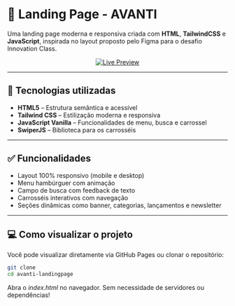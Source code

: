# 🌟 Landing Page - AVANTI

Uma landing page moderna e responsiva criada com **HTML**, **TailwindCSS** e **JavaScript**, inspirada no layout proposto pelo Figma para o desafio Innovation Class.

<p align="center">
  <a href="https://luiz-przygoda.github.io/Teste_Tecnico_Landing_Page_AVANTI/" target="_blank">
    <img src="https://img.shields.io/badge/Live%20Preview-Online-blue?style=for-the-badge&logo=github" alt="Live Preview"/>
  </a>
</p>

--- 

## 🚀 Tecnologias utilizadas

- **HTML5** – Estrutura semântica e acessível  
- **Tailwind CSS** – Estilização moderna e responsiva  
- **JavaScript Vanilla** – Funcionalidades de menu, busca e carrossel  
- **SwiperJS** – Biblioteca para os carrosséis

---

## ✅ Funcionalidades

- Layout 100% responsivo (mobile e desktop)  
- Menu hambúrguer com animação  
- Campo de busca com feedback de texto  
- Carrosséis interativos com navegação  
- Seções dinâmicas como banner, categorias, lançamentos e newsletter

---

## 💻 Como visualizar o projeto

Você pode visualizar diretamente via GitHub Pages ou clonar o repositório:

```bash
git clone 
cd avanti-landingpage
``` 
Abra o *index.html* no navegador. Sem necessidade de servidores ou dependências!
